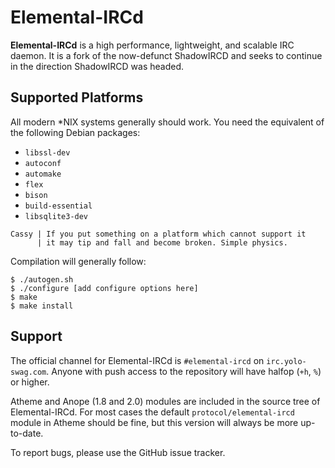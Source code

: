 # Elemental-IRCd

**Elemental-IRCd** is a high performance, lightweight, and scalable 
IRC daemon. It is a fork of the now-defunct ShadowIRCD and seeks to continue in 
the direction ShadowIRCD was headed.

## Supported Platforms

All modern \*NIX systems generally should work. You need the equivalent of the 
following Debian packages:

 - `libssl-dev`
 - `autoconf`
 - `automake`
 - `flex`
 - `bison`
 - `build-essential`
 - `libsqlite3-dev`

```
Cassy | If you put something on a platform which cannot support it
      | it may tip and fall and become broken. Simple physics.
```

Compilation will generally follow:

```console
$ ./autogen.sh
$ ./configure [add configure options here]
$ make
$ make install
```

## Support

The official channel for Elemental-IRCd is `#elemental-ircd` on 
`irc.yolo-swag.com`. Anyone with push access to the repository will have halfop 
(`+h`, `%`) or higher.

Atheme and Anope (1.8 and 2.0) modules are included in the source tree of 
Elemental-IRCd. For most cases the default `protocol/elemental-ircd` module in 
Atheme should be fine, but this version will always be more up-to-date.

To report bugs, please use the GitHub issue tracker.
